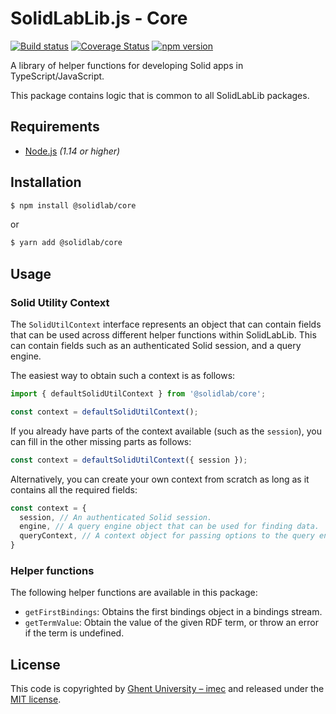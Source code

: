 # SolidLabLib.js - Core

[![Build status](https://github.com/SolidLabResearch/SolidLabLib.js/workflows/CI/badge.svg)](https://github.com/SolidLabResearch/SolidLabLib.js/actions?query=workflow%3ACI)
[![Coverage Status](https://coveralls.io/repos/github/SolidLabResearch/SolidLabLib.js/badge.svg?branch=master)](https://coveralls.io/github/SolidLabResearch/SolidLabLib.js?branch=master)
[![npm version](https://badge.fury.io/js/%40solidlab%2Fcore.svg)](https://www.npmjs.com/package/@solidlab/core)

A library of helper functions for developing Solid apps in TypeScript/JavaScript.

This package contains logic that is common to all SolidLabLib packages.

## Requirements

* [Node.js](https://nodejs.org/en/) _(1.14 or higher)_

## Installation

```bash
$ npm install @solidlab/core
```
or
```bash
$ yarn add @solidlab/core
```

## Usage

### Solid Utility Context

The `SolidUtilContext` interface represents an object that can contain fields that can be used across different helper
functions within SolidLabLib.
This can contain fields such as an authenticated Solid session, and a query engine.

The easiest way to obtain such a context is as follows:
```typescript
import { defaultSolidUtilContext } from '@solidlab/core';

const context = defaultSolidUtilContext();
```

If you already have parts of the context available (such as the `session`),
you can fill in the other missing parts as follows: 
```typescript
const context = defaultSolidUtilContext({ session });
```

Alternatively, you can create your own context from scratch as long as it contains all the required fields:
```typescript
const context = {
  session, // An authenticated Solid session.
  engine, // A query engine object that can be used for finding data.
  queryContext, // A context object for passing options to the query engine during query execution.
}
```

### Helper functions

The following helper functions are available in this package:

* `getFirstBindings`: Obtains the first bindings object in a bindings stream.
* `getTermValue`: Obtain the value of the given RDF term, or throw an error if the term is undefined.

## License

This code is copyrighted by [Ghent University – imec](http://idlab.ugent.be/)
and released under the [MIT license](http://opensource.org/licenses/MIT).

